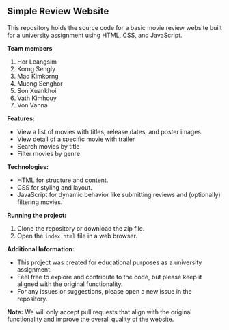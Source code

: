 ## Simple Review Website
This repository holds the source code for a basic movie review website built for a university assignment using HTML, CSS, and JavaScript. 

**Team members**
1. Hor	Leangsim
2. Korng	Sengly
3. Mao	Kimkorng
4. Muong	Senghor
5. Son	Xuankhoi
6. Vath	Kimhouy
7. Von	Vanna

**Features:**
* View a list of movies with titles, release dates, and poster images.
* View detail of a specific movie with trailer
* Search movies by title
* Filter movies by genre

**Technologies:**
* HTML for structure and content.
* CSS for styling and layout.
* JavaScript for dynamic behavior like submitting reviews and (optionally) filtering movies.

**Running the project:**
1. Clone the repository or download the zip file.
2. Open the `index.html` file in a web browser.

**Additional Information:**

* This project was created for educational purposes as a university assignment.
* Feel free to explore and contribute to the code, but please keep it aligned with the original functionality.
* For any issues or suggestions, please open a new issue in the repository.

**Note:** We will only accept pull requests that align with the original functionality and improve the overall quality of the website.
